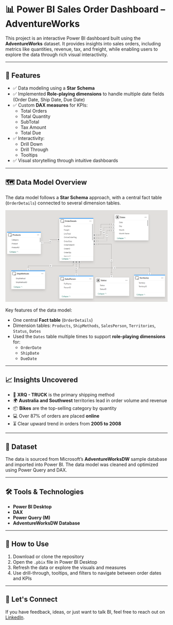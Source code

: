 # 📊 Power BI Sales Order Dashboard – AdventureWorks

This project is an interactive Power BI dashboard built using the **AdventureWorks** dataset. It provides insights into sales orders,
including metrics like quantities, revenue, tax, and freight, while enabling users to explore the data through rich visual interactivity.

---

## 🔧 Features

- ✅ Data modeling using a **Star Schema**
- ✅ Implemented **Role-playing dimensions** to handle multiple date fields (Order Date, Ship Date, Due Date)
- ✅ Custom **DAX measures** for KPIs:
  - Total Orders
  - Total Quantity
  - SubTotal
  - Tax Amount
  - Total Due
- ✅ Interactivity:
  - Drill Down
  - Drill Through
  - Tooltips
- ✅ Visual storytelling through intuitive dashboards

---

## 🗺️ Data Model Overview

The data model follows a **Star Schema** approach, with a central fact table (`OrderDetails`) connected to several dimension tables.

![Star Schema and Role-playing Dimensions](Star_Schema.png)

Key features of the data model:
- One central **Fact table** (`OrderDetails`)
- Dimension tables: `Products`, `ShipMethods`, `SalesPerson`, `Territories`, `Status`, `Dates`
- Used the `Dates` table multiple times to support **role-playing dimensions** for:
  - `OrderDate`
  - `ShipDate`
  - `DueDate`

---

## 📈 Insights Uncovered

- 🚚 **XRQ - TRUCK** is the primary shipping method
- 🌍 **Australia and Southwest** territories lead in order volume and revenue
- 📦 **Bikes** are the top-selling category by quantity
- 💻 Over 87% of orders are placed **online**
- ⏳ Clear upward trend in orders from **2005 to 2008**

---

## 📂 Dataset

The data is sourced from Microsoft’s **AdventureWorksDW** sample database and imported into Power BI. 
The data model was cleaned and optimized using Power Query and DAX.

---

## 🛠️ Tools & Technologies

- **Power BI Desktop**
- **DAX**
- **Power Query (M)**
- **AdventureWorksDW Database**

---

## 🚀 How to Use

1. Download or clone the repository
2. Open the `.pbix` file in Power BI Desktop
3. Refresh the data or explore the visuals and measures
4. Use drill-through, tooltips, and filters to navigate between order dates and KPIs

---

## 🤝 Let's Connect

If you have feedback, ideas, or just want to talk BI, feel free to reach out on [LinkedIn](www.linkedin.com/in/sohail-ali-8b626128a).
